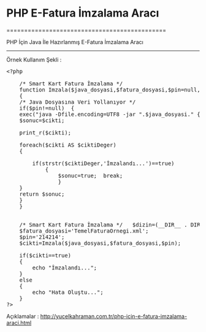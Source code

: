 # PHP E-Fatura İmzalama Aracı
=============================================

PHP İçin Java İle Hazırlanmış E-Fatura İmzalama Aracı

---------------------------------------------

Örnek Kullanım Şekli : 

<pre>&lt;?php 

	/* Smart Kart Fatura İmzalama */  
	function Imzala($java_dosyasi,$fatura_dosyasi,$pin=null,$seriImza=false,$dosyayaKaydet=true)  
	{  
	/* Java Dosyasına Veri Yollanıyor */  
	if($pin!=null)  { 
	exec("java -Dfile.encoding=UTF8 -jar ".$java_dosyasi." {".$fatura_dosyasi.",".$pin.",".$seriImza.",".$dosyayaKaydet."} 2>&1",$cikti);    
	$sonuc=$cikti;  

	print_r($cikti);
	
	foreach($cikti AS $ciktiDeger)  
	{  
	
		if(strstr($ciktiDeger,'İmzalandı...')==true)  
			{  
				$sonuc=true;  break;  
				}  
	}   
	return $sonuc;  
	}  
	}  
	
	
	/* Smart Kart Fatura İmzalama */   $dizin=(__DIR__ . DIRECTORY_SEPARATOR);  $java_dosyasi=$dizin."Java/NTGEFaturaImza.jar";  
	$fatura_dosyasi='TemelFaturaOrnegi.xml';  
	$pin='214214';   
	$cikti=Imzala($java_dosyasi,$fatura_dosyasi,$pin);   
	
	if($cikti==true)
	{
		echo "İmzalandı..."; 
	}		
	else 
	{
		echo "Hata Oluştu...";
	}
?&gt;
</pre>

Açıklamalar : http://yucelkahraman.com.tr/php-icin-e-fatura-imzalama-araci.html
